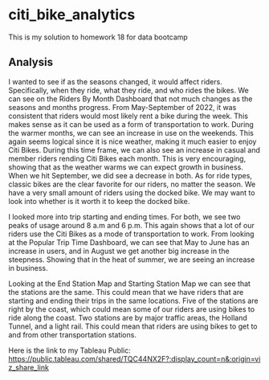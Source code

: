 # citi_bike_analytics
This is my solution to homework 18 for data bootcamp


## Analysis
I wanted to see if as the seasons changed, it would affect riders. Specifically, when they ride, what they ride, and who rides the bikes. We can see on the Riders By Month Dashboard that not much changes as the seasons and months progress. From May-September of 2022, it was consistent that riders would most likely rent a bike during the week. This makes sense as it can be used as a form of transportation to work. During the warmer months, we can see an increase in use on the weekends. This again seems logical since it is nice weather, making it much easier to enjoy Citi Bikes. During this time frame, we can also see an increase in casual and member riders rending Citi Bikes each month. This is very encouraging, showing that as the weather warms we can expect growth in business. When we hit September, we did see a decrease in both. As for ride types, classic bikes are the clear favorite for our riders, no matter the season. We have a very small amount of riders using the docked bike. We may want to look into whether is it worth it to keep the docked bike.

I looked more into trip starting and ending times. For both, we see two peaks of usage around 8 a.m and 6 p.m. This again shows that a lot of our riders use the Citi Bikes as a mode of transportation to work. From looking at the Popular Trip Time Dashboard, we can see that May to June has an increase in users, and in August we get another big increase in the steepness. Showing that in the heat of summer, we are seeing an increase in business.

Looking at the End Station Map and Starting Station Map we can see that the stations are the same. This could mean that we have riders that are starting and ending their trips in the same locations. Five of the stations are right by the coast, which could mean some of our riders are using bikes to ride along the coast. Two stations are by major traffic areas, the Holland Tunnel, and a light rail. This could mean that riders are using bikes to get to and from other transportation stations.


Here is the link to my Tableau Public: https://public.tableau.com/shared/TQC44NX2F?:display_count=n&:origin=viz_share_link 